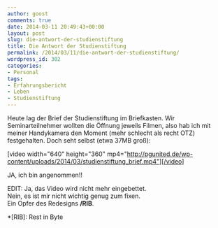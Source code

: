 ```yaml
---
author: goost
comments: true
date: 2014-03-11 20:49:43+00:00
layout: post
slug: die-antwort-der-studienstiftung
title: Die Antwort der Studienstiftung
permalink: /2014/03/11/die-antwort-der-studienstiftung/
wordpress_id: 302
categories:
- Personal
tags:
- Erfahrungsbericht
- Leben
- Studienstiftung
---
```


Heute lag der Brief der Studienstiftung im Briefkasten. Wir Seminarteilnehmer wollten die Öffnung jeweils Filmen, also hab ich mit meiner Handykamera den Moment (mehr schlecht als recht OTZ) festgehalten. Doch seht selbst (etwa 37MB groß):

[video width="640" height="360" mp4="http://pgunited.de/wp-content/uploads/2014/03/studienstiftung_brief.mp4"][/video]

JA, ich bin angenommen!!

EDIT: Ja, das Video wird nicht mehr eingebettet.  
Nein, es ist mir nicht wichtig genug zum fixen.  
Ein Opfer des Redesigns **/RIB**.

*[RIB]: Rest in Byte
